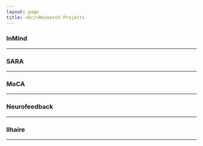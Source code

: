 ```yaml
---
layout: page
title: <br/>Research Projects
---
```


### InMind
-------------

### SARA
-------------

### MoCA
-------------

### Neurofeedback
-------------

### Ilhaire
-------------

